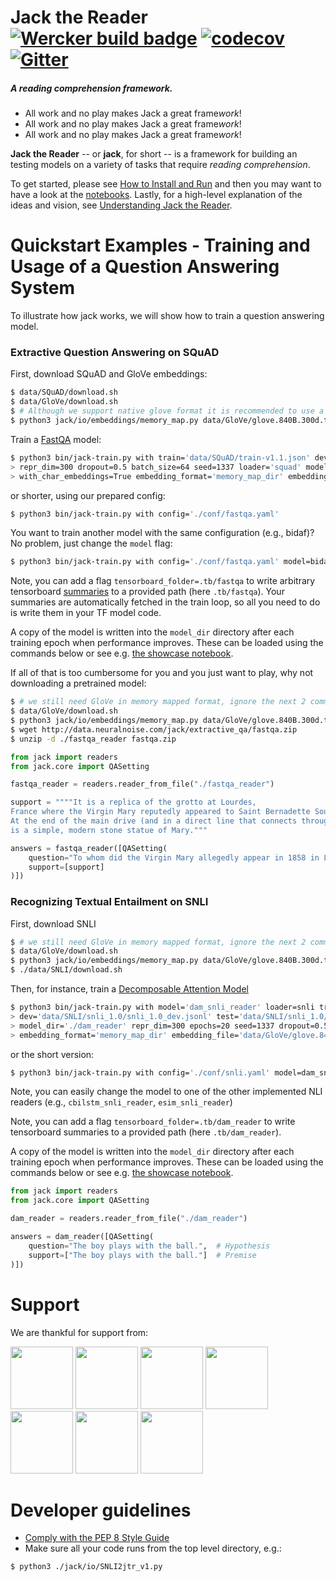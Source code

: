 # Jack the Reader [![Wercker build badge][wercker_badge]][wercker] [![codecov](https://codecov.io/gh/uclmr/jack/branch/master/graph/badge.svg?token=jbZrj9oSmi)](https://codecov.io/gh/uclmr/jack) [![Gitter](https://badges.gitter.im/Join%20Chat.svg)](https://gitter.im/jack-the-reader/Lobby?source=orgpage)
##### A reading comprehension framework.

* All work and no play makes Jack a great frame*work*!
* All work and no play makes Jack a great frame*work*!
* All work and no play makes Jack a great frame*work*!

[wercker_badge]: https://app.wercker.com/status/8ed61192a5b16769a41dc24c30a3bc6a/s/master
[wercker]: https://app.wercker.com/project/byKey/8ed61192a5b16769a41dc24c30a3bc6a
[heres_johnny]: https://upload.wikimedia.org/wikipedia/en/b/bb/The_shining_heres_johnny.jpg

**Jack the Reader** -- or **jack**, for short -- is a framework for building an testing models on a variety of tasks that require *reading comprehension*.

To get started, please see [How to Install and Run][install] and then you may
want to have a look at the [notebooks][notebooks].  Lastly, for a high-level explanation of the ideas and
vision, see [Understanding Jack the Reader][understanding].

[install]: docs/How_to_install_and_run.md
[api]: https://uclmr.github.io/jack/
[notebooks]: notebooks/
[understanding]: docs/Understanding_Jack_the_Reader.md

# Quickstart Examples - Training and Usage of a Question Answering System

To illustrate how jack works, we will show how to train a question answering
model.

### Extractive Question Answering on SQuAD

First, download SQuAD and GloVe embeddings:

```bash
$ data/SQuAD/download.sh
$ data/GloVe/download.sh
$ # Although we support native glove format it is recommended to use a memory mapped format which allows to load embeddings only as needed.
$ python3 jack/io/embeddings/memory_map.py data/GloVe/glove.840B.300d.txt data/GloVe/glove.840B.300d.memory_map_dir 
```

Train a [FastQA][fastqa] model:

```bash
$ python3 bin/jack-train.py with train='data/SQuAD/train-v1.1.json' dev='data/SQuAD/dev-v1.1.json' model='fastqa_reader' \
> repr_dim=300 dropout=0.5 batch_size=64 seed=1337 loader='squad' model_dir='./fastqa_reader' epochs=20 \
> with_char_embeddings=True embedding_format='memory_map_dir' embedding_file='data/GloVe/glove.840B.300d.memory_map_dir' vocab_from_embeddings=True
```

or shorter, using our prepared config:

```bash
$ python3 bin/jack-train.py with config='./conf/fastqa.yaml'
```

You want to train another model with the same configuration (e.g., bidaf)? No problem, just change the `model` flag:

```bash
$ python3 bin/jack-train.py with config='./conf/fastqa.yaml' model=bidaf_reader
```

Note, you can add a flag `tensorboard_folder=.tb/fastqa` to write arbitrary tensorboard
[summaries][tf_summaries]  to a provided path (here `.tb/fastqa`). Your summaries are automatically
fetched in the train loop, so all you need to do is write them in your TF model code.

A copy of the model is written into the `model_dir` directory after each
training epoch when performance improves. These can be loaded using the commands below or see e.g.
[the showcase notebook][showcase].

If all of that is too cumbersome for you and you just want to play, why not downloading a pretrained model:

```bash
$ # we still need GloVe in memory mapped format, ignore the next 2 commands if already downloaded and transformed
$ data/GloVe/download.sh
$ python3 jack/io/embeddings/memory_map.py data/GloVe/glove.840B.300d.txt data/GloVe/glove.840B.300d.memory_map_dir 
$ wget http://data.neuralnoise.com/jack/extractive_qa/fastqa.zip
$ unzip -d ./fastqa_reader fastqa.zip
```

```python
from jack import readers
from jack.core import QASetting

fastqa_reader = readers.reader_from_file("./fastqa_reader")

support = """"It is a replica of the grotto at Lourdes, 
France where the Virgin Mary reputedly appeared to Saint Bernadette Soubirous in 1858. 
At the end of the main drive (and in a direct line that connects through 3 statues and the Gold Dome), 
is a simple, modern stone statue of Mary."""

answers = fastqa_reader([QASetting(
    question="To whom did the Virgin Mary allegedly appear in 1858 in Lourdes France?",
    support=[support]
)])
```

[fastqa]: https://arxiv.org/abs/1703.04816
[showcase]: notebooks/Showcasing_Jack.ipynb
[tf_summaries]: https://www.tensorflow.org/get_started/summaries_and_tensorboard

### Recognizing Textual Entailment on SNLI

First, download SNLI

```bash
$ # we still need GloVe in memory mapped format, ignore the next 2 commands if already downloaded and transformed
$ data/GloVe/download.sh
$ python3 jack/io/embeddings/memory_map.py data/GloVe/glove.840B.300d.txt data/GloVe/glove.840B.300d.memory_map_dir
$ ./data/SNLI/download.sh
```

Then, for instance, train a [Decomposable Attention Model][dam]

```bash
$ python3 bin/jack-train.py with model='dam_snli_reader' loader=snli train='data/SNLI/snli_1.0/snli_1.0_train.jsonl' \
> dev='data/SNLI/snli_1.0/snli_1.0_dev.jsonl' test='data/SNLI/snli_1.0/snli_1.0_test.jsonl' \
> model_dir='./dam_reader' repr_dim=300 epochs=20 seed=1337 dropout=0.5 batch_size=64 \
> embedding_format='memory_map_dir' embedding_file='data/GloVe/glove.840B.300d.memory_map_dir' vocab_from_embeddings=True
```

or the short version:

```bash
$ python3 bin/jack-train.py with config='./conf/snli.yaml' model=dam_snli_reader model_dir='./dam_reader'
```

Note, you can easily change the model to one of the other implemented NLI readers (e.g., `cbilstm_snli_reader`, `esim_snli_reader`)

Note, you can add a flag `tensorboard_folder=.tb/dam_reader` to write tensorboard
summaries to a provided path (here `.tb/dam_reader`).

A copy of the model is written into the `model_dir` directory after each
training epoch when performance improves. These can be loaded using the commands below or see e.g.
[the showcase notebook][showcase].

```python
from jack import readers
from jack.core import QASetting

dam_reader = readers.reader_from_file("./dam_reader")

answers = dam_reader([QASetting(
    question="The boy plays with the ball.",  # Hypothesis
    support=["The boy plays with the ball."]  # Premise
)])
```

[dam]: https://arxiv.org/abs/1703.04816

# Support
We are thankful for support from:

<a href="http://mr.cs.ucl.ac.uk/"><img src="http://mr.cs.ucl.ac.uk/images/uclmr_logo_round.png" width="100px"></a>
<a href="http://www.softwarecampus.de/start/df"><img src="https://idw-online.de/de/newsimage?id=186901&size=screen" width="100px"></a>
<a href="http://bloomsbury.ai/"><img src="https://www.dropbox.com/s/7hdb42azs03hbve/logo_text_square.png?raw=1" width="100px"></a>
<a href="https://www.dfki.de/web"><img src="https://www.dfki.de/web/presse/bildmaterial/dfki-logo-e-schrift.jpg" width="100px"></a>
<a href="http://www.pgafamilyfoundation.org"><img src="https://portlandmercado.files.wordpress.com/2013/02/pgaff_pms.jpg" width="100px"></a>
<a href="http://summa-project.eu/"><img src="http://summa-project.eu/wp-content/uploads/2017/04/summalogofinal.png" width="100px"></a>
<a href="http://ec.europa.eu/research/mariecurieactions/funded-projects/career-integration-grants_en"><img src="https://upload.wikimedia.org/wikipedia/commons/thumb/8/84/European_Commission.svg/2000px-European_Commission.svg.png" width="100px"></a>

# Developer guidelines

- [Comply with the PEP 8 Style Guide][pep8]
- Make sure all your code runs from the top level directory, e.g.:

```shell
$ python3 ./jack/io/SNLI2jtr_v1.py
```

[pep8]: https://www.python.org/dev/peps/pep-0008/
